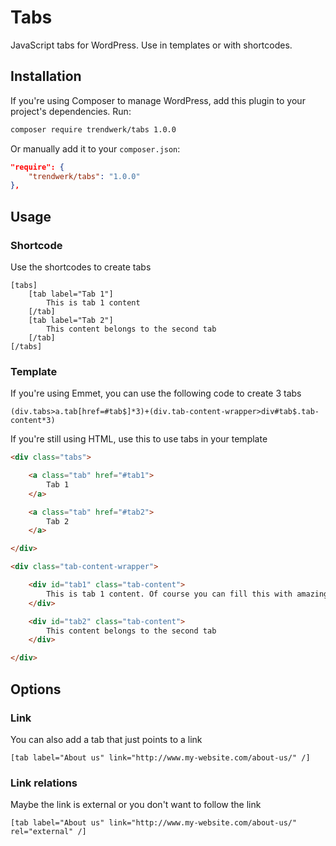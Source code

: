 Tabs
====

JavaScript tabs for WordPress. Use in templates or with shortcodes.

## Installation
If you're using Composer to manage WordPress, add this plugin to your project's dependencies. Run:
```sh
composer require trendwerk/tabs 1.0.0
```

Or manually add it to your `composer.json`:
```json
"require": {
	"trendwerk/tabs": "1.0.0"
},
```

## Usage

### Shortcode
Use the shortcodes to create tabs

	[tabs]
		[tab label="Tab 1"]
			This is tab 1 content
		[/tab]
		[tab label="Tab 2"]
			This content belongs to the second tab
		[/tab]
	[/tabs]

### Template
If you're using Emmet, you can use the following code to create 3 tabs

	(div.tabs>a.tab[href=#tab$]*3)+(div.tab-content-wrapper>div#tab$.tab-content*3)

	
If you're still using HTML, use this to use tabs in your template

```html
<div class="tabs">

	<a class="tab" href="#tab1">
		Tab 1
	</a>

	<a class="tab" href="#tab2">
		Tab 2
	</a>

</div>

<div class="tab-content-wrapper">

	<div id="tab1" class="tab-content">
		This is tab 1 content. Of course you can fill this with amazing dynamic content!
	</div>

	<div id="tab2" class="tab-content">
		This content belongs to the second tab
	</div>

</div>
```

## Options

### Link
You can also add a tab that just points to a link

	[tab label="About us" link="http://www.my-website.com/about-us/" /]
	
### Link relations
Maybe the link is external or you don't want to follow the link

	[tab label="About us" link="http://www.my-website.com/about-us/" rel="external" /]
